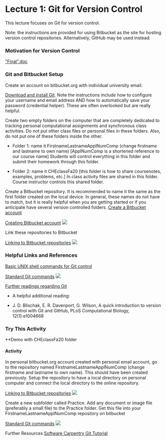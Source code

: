 # **Lecture 1: Git for Version Control**

This lecture focuses on Git for version control.

Note: the instructions are provided for using Bitbucket as the site for hosting version control repositories. Alternatively, GitHub may be used instead.

### **Motivation for Version Control**
["Final".doc](http://phdcomics.com/comics/archive_print.php?comicid=1531)

### **Git and Bitbucket Setup**
Create an account on bitbucket.org with individual university email. 

[Download and install Git](https://www.atlassian.com/git/tutorials/install-git). Note the instructions include how to configure your username and email address AND how to automatically save your password (credential helper). These are often overlooked but are really helpful. 

Create two empty folders on the computer that are completely dedicated to tracking personal computational assignments and synchronous class activities. Do not put other class files or personal files in these folders. Also, do not put one of these folders inside the other.

* Folder 1: name it FirstnameLastnameApplNumComp (change firstname and lastname to own name) [ApplNumComp is a shortened reference to our course name]
Students will control everything in this folder and submit their homework through this folder.

* Folder 2: name it CHEclassFa20 [this folder is how to share coursenotes, examples, problems, etc.]
In class activity files are shared in this folder. Course instructor controls this shared folder.  

Create a Bitbucket repository. It is recommended to name it the same as the first folder created on the local device. In general, these names do not have to match, but it is really helpful when you are getting started or if you anticipate have several version controlled folders.
[Create a Bitbucket account](https://support.atlassian.com/bitbucket-cloud/docs/create-a-git-repository/)

[Creating Bitbucket account](https://www.youtube.com/watch?v=3KS6TaJPeHo&feature=emb_title)
[![](http://img.youtube.com/vi/3KS6TaJPeHo/0.jpg)](http://www.youtube.com/watch?v=3KS6TaJPeHo "Bitbucket Controls")

Link these repositories to Bitbucket

[Linking to Bitbucket repositories](https://www.youtube.com/watch?v=euEwNW4v82M&feature=emb_title)
[![](http://img.youtube.com/vi/euEwNW4v82M/0.jpg)](http://www.youtube.com/watch?v=euEwNW4v82M "Linking Local Folder")


### **Helpful Links and References**
[Basic UNIX shell commands for Git control](https://swcarpentry.github.io/shell-novice/reference/)

[Standard Git commands](https://www.youtube.com/watch?v=rfBZTlGImg8&feature=emb_title)
[![](http://img.youtube.com/vi/rfBZTlGImg8/0.jpg)](http://www.youtube.com/watch?v=rfBZTlGImg8 "Daily Git Commands")

[Further readings regarding Git](https://git-scm.com/book/en/v2)

* A helpful additional reading:

* J. D. Blischak, E. R. Davenport, G. Wilson, A quick introduction to version control with Git and GitHub, PLoS Computational Biology, 12(1):e1004668
### **Try This Activity**

**Demo with CHEclassFa20 folder

#### Activity
  In personal bitbucket.org account created with personal email account, go to the repository named FirstnameLastnameApplNumComp (change firstname and lastname to own name). This should have been created previously.
  Setup the repository to have a local directory on personal computer and connect the local directory to the online repository.  
  
[Linking to Bitbucket repositories](https://www.youtube.com/watch?v=euEwNW4v82M&feature=emb_title)
[![](http://img.youtube.com/vi/euEwNW4v82M/0.jpg)](http://www.youtube.com/watch?v=euEwNW4v82M "Linking Local Folder")

  
  Create a new subfolder called Practice.
  Add any document or image file (preferably a small file) to the Practice folder.
  Get this file into your FirstnameLastnameApplNumComp repository on bitbucket
  
[Standard Git commands](https://www.youtube.com/watch?v=rfBZTlGImg8&feature=emb_title)
[![](http://img.youtube.com/vi/rfBZTlGImg8/0.jpg)](http://www.youtube.com/watch?v=rfBZTlGImg8 "Daily Git Commands")


Further Resources
  [Software Carpentry Git Tutorial](http://swcarpentry.github.io/git-novice/)
